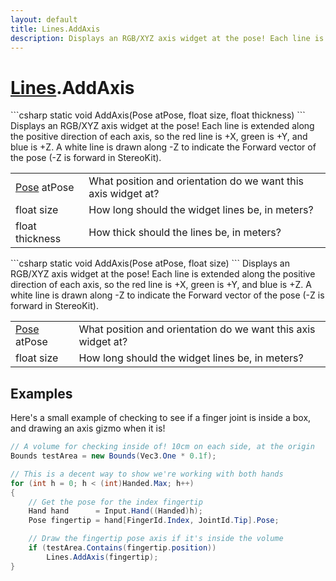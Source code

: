 ```yaml
---
layout: default
title: Lines.AddAxis
description: Displays an RGB/XYZ axis widget at the pose! Each line is extended along the positive direction of each axis, so the red line is +X, green is +Y, and blue is +Z. A white line is drawn along -Z to indicate the Forward vector of the pose (-Z is forward in StereoKit).
---
```

# [Lines]({{site.url}}/Pages/StereoKit/Lines.html).AddAxis

<div class='signature' markdown='1'>
```csharp
static void AddAxis(Pose atPose, float size, float thickness)
```
Displays an RGB/XYZ axis widget at the pose! Each line
is extended along the positive direction of each axis, so the red
line is +X, green is +Y, and blue is +Z. A white line is drawn
along -Z to indicate the Forward vector of the pose (-Z is
forward in StereoKit).
</div>

|  |  |
|--|--|
|[Pose]({{site.url}}/Pages/StereoKit/Pose.html) atPose|What position and orientation do we want             this axis widget at?|
|float size|How long should the widget lines be, in             meters?|
|float thickness|How thick should the lines be, in meters?|

<div class='signature' markdown='1'>
```csharp
static void AddAxis(Pose atPose, float size)
```
Displays an RGB/XYZ axis widget at the pose! Each line
is extended along the positive direction of each axis, so the red
line is +X, green is +Y, and blue is +Z. A white line is drawn
along -Z to indicate the Forward vector of the pose (-Z is
forward in StereoKit).
</div>

|  |  |
|--|--|
|[Pose]({{site.url}}/Pages/StereoKit/Pose.html) atPose|What position and orientation do we want             this axis widget at?|
|float size|How long should the widget lines be, in             meters?|





## Examples

Here's a small example of checking to see if a finger joint is inside
a box, and drawing an axis gizmo when it is!
```csharp
// A volume for checking inside of! 10cm on each side, at the origin
Bounds testArea = new Bounds(Vec3.One * 0.1f);

// This is a decent way to show we're working with both hands
for (int h = 0; h < (int)Handed.Max; h++)
{
	// Get the pose for the index fingertip
	Hand hand      = Input.Hand((Handed)h);
	Pose fingertip = hand[FingerId.Index, JointId.Tip].Pose;

	// Draw the fingertip pose axis if it's inside the volume
	if (testArea.Contains(fingertip.position))
		Lines.AddAxis(fingertip);
}
```

